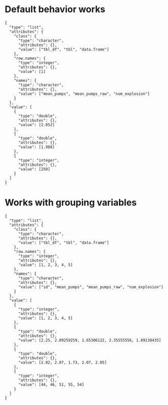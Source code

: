 # Default behavior works

    {
      "type": "list",
      "attributes": {
        "class": {
          "type": "character",
          "attributes": {},
          "value": ["tbl_df", "tbl", "data.frame"]
        },
        "row.names": {
          "type": "integer",
          "attributes": {},
          "value": [1]
        },
        "names": {
          "type": "character",
          "attributes": {},
          "value": ["mean_pumps", "mean_pumps_raw", "num_explosion"]
        }
      },
      "value": [
        {
          "type": "double",
          "attributes": {},
          "value": [2.052]
        },
        {
          "type": "double",
          "attributes": {},
          "value": [1.988]
        },
        {
          "type": "integer",
          "attributes": {},
          "value": [250]
        }
      ]
    }

# Works with grouping variables

    {
      "type": "list",
      "attributes": {
        "class": {
          "type": "character",
          "attributes": {},
          "value": ["tbl_df", "tbl", "data.frame"]
        },
        "row.names": {
          "type": "integer",
          "attributes": {},
          "value": [1, 2, 3, 4, 5]
        },
        "names": {
          "type": "character",
          "attributes": {},
          "value": ["id", "mean_pumps", "mean_pumps_raw", "num_explosion"]
        }
      },
      "value": [
        {
          "type": "integer",
          "attributes": {},
          "value": [1, 2, 3, 4, 5]
        },
        {
          "type": "double",
          "attributes": {},
          "value": [2.25, 2.09259259, 1.65306122, 2.35555556, 1.89130435]
        },
        {
          "type": "double",
          "attributes": {},
          "value": [2.02, 2.07, 1.73, 2.07, 2.05]
        },
        {
          "type": "integer",
          "attributes": {},
          "value": [44, 46, 51, 55, 54]
        }
      ]
    }

